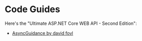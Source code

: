 # Code  Guides



Here's the "Ultimate ASP.NET Core WEB API - Second Edition": <br/>
- [AsyncGuidance by david fovl](https://github.com/davidfowl/AspNetCoreDiagnosticScenarios/blob/master/AsyncGuidance.md)



